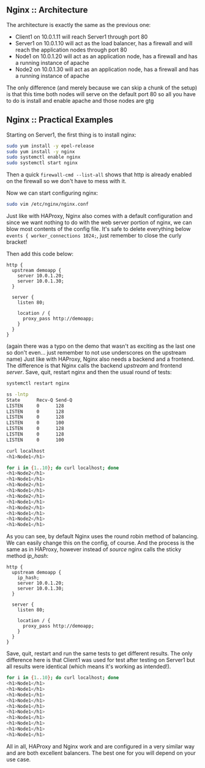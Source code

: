 ## Nginx :: Architecture
The architecture is exactly the same as the previous one:
- Client1 on 10.0.1.11 will reach Server1 through port 80
- Server1 on 10.0.1.10 will act as the load balancer, has a firewall and will reach the application nodes through port 80
- Node1 on 10.0.1.20 will act as an application node, has a firewall and has a running instance of apache
- Node2 on 10.0.1.30 will act as an application node, has a firewall and has a running instance of apache

The only difference (and merely because we can skip a chunk of the setup) is that this time both nodes will serve on the default port 80 so all you have to do is install and enable apache and those nodes are gtg


## Nginx :: Practical Examples
Starting on Server1, the first thing is to install nginx:
```bash
sudo yum install -y epel-release
sudo yum install -y nginx
sudo systemctl enable nginx
sudo systemctl start nginx
```
Then a quick `firewall-cmd --list-all` shows that http is already enabled on the firewall so we don't have to mess with it.

Now we can start configuring nginx:
```bash
sudo vim /etc/nginx/nginx.conf
```
Just like with HAProxy, Nginx also comes with a default configuration and since we want nothing to do with the web server portion of nginx, we can blow most contents of the config file. It's safe to delete everything below `events { worker_connections 1024;`, just remember to close the curly bracket!

Then add this code below:
```
http {
  upstream demoapp {
    server 10.0.1.20;
	server 10.0.1.30;
  }
  
  server {
    listen 80;
	
	location / {
	  proxy_pass http://demoapp;
	}
  }
}
```
(again there was a typo on the demo that wasn't as exciting as the last one so don't even... just remember to not use underscores on the upstream name)
Just like with HAProxy, Nginx also needs a backend and a frontend. The difference is that Nginx calls the backend *upstream* and frontend *server*.
Save, quit, restart nginx and then the usual round of tests: 
```bash
systemctl restart nginx

ss -lntp
State      Recv-Q Send-Q                                                  Local Address:Port                                                                 Peer Address:Port              
LISTEN     0      128                                                                 *:111                                                                             *:*                   users:(("rpcbind",pid=519,fd=8))
LISTEN     0      128                                                                 *:80                                                                              *:*                   users:(("nginx",pid=4240,fd=6),("nginx",pid=4239,fd=6))
LISTEN     0      128                                                                 *:22                                                                              *:*                   users:(("sshd",pid=1050,fd=3))
LISTEN     0      100                                                         127.0.0.1:25                                                                              *:*                   users:(("master",pid=978,fd=13))
LISTEN     0      128                                                              [::]:111                                                                          [::]:*                   users:(("rpcbind",pid=519,fd=11))
LISTEN     0      128                                                              [::]:22                                                                           [::]:*                   users:(("sshd",pid=1050,fd=4))
LISTEN     0      100                                                             [::1]:25                                                                           [::]:*                   users:(("master",pid=978,fd=14))

curl localhost
<h1>Node1</h1>

for i in {1..10}; do curl localhost; done
<h1>Node2</h1>
<h1>Node1</h1>
<h1>Node2</h1>
<h1>Node1</h1>
<h1>Node2</h1>
<h1>Node1</h1>
<h1>Node2</h1>
<h1>Node1</h1>
<h1>Node2</h1>
<h1>Node1</h1>
```
As you can see, by default Nginx uses the round robin method of balancing. We can easily change this on the config, of course. And the process is the same as in HAProxy, however instead of *source* nginx calls the sticky method *ip_hash*:
```
http {
  upstream demoapp {
    ip_hash;
    server 10.0.1.20;
	server 10.0.1.30;
  }
  
  server {
    listen 80;
	
	location / {
	  proxy_pass http://demoapp;
	}
  }
}
```
Save, quit, restart and run the same tests to get different results. The only difference here is that Client1 was used for test after testing on Server1 but all results were identical (which means it's working as intended!).
```bash
for i in {1..10}; do curl localhost; done
<h1>Node1</h1>
<h1>Node1</h1>
<h1>Node1</h1>
<h1>Node1</h1>
<h1>Node1</h1>
<h1>Node1</h1>
<h1>Node1</h1>
<h1>Node1</h1>
<h1>Node1</h1>
<h1>Node1</h1>
```

All in all, HAProxy and Nginx work and are configured in a very similar way and are both excellent balancers. The best one for you will depend on your use case.

